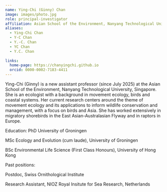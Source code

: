 ```yaml
---
name: Ying-Chi (Ginny) Chan
image: images/photo.jpg
role: principal-investigator
affiliation: Asian School of the Environment, Nanyang Technological University, Singapore
aliases:
  - Ying-Chi Chan
  - Y-C Chan
  - Y.-C. Chan
  - YC Chan
  - Y.C. Chan
   
links:
  home-page: https://chanyingchi.github.io
  orcid: 0000-0002-7183-4411
---
```


Ying-Chi (Ginny) is a new assistant professor (since July 2025) at the Asian School of the Environment, Nanyang Technological University, Singapore. She is an ecologist with a background in movement ecology, birds and coastal systems. Her current research centers around the theme of movement ecology and its applications to inform wildlife conservation and management, with a focus on birds and Asia. She has worked extensively in migratory shorebirds in the East Asian-Australasian Flyway and in raptors in Europe.


Education:
 PhD University of Groningen
 
 MSc Ecology and Evolution (cum laude), University of Groningen
 
 BSc Environmental Life Science (First Class Honours), University of Hong Kong
 

 Past positions:
 
 Postdoc, Swiss Ornithological Institute
 
 Research Assistant, NIOZ Royal Insitute for Sea Research, Netherlands
